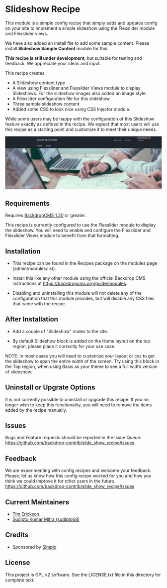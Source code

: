 Slideshow Recipe
======================

This module is a simple config recipe that simply adds and updates config on your site
to implement a simple slideshow using the Flexslider module and Flexslider views.

We have also added an install file to add some sample content. Please install **Slideshow Sample Content** module for this.

**This recipe is still under development**, but suitable for testing and feedback. We appreciate
your ideas and input.

This recipe creates

 - A Slideshow content type
 - A view using Flexslider and Flexslider Views module to display Slideshows. For the slideshow images also added an image style.
 - A Flexslider configuration file for this slideshow.
 - Three sample slideshow content
 - Added some CSS to look nice using CSS Injector module.

 While some users may be happy with the configuration of this Slideshow feature 
 exactly as defined in the recipe. We expect that most users will use 
 this recipe as a starting point and customize it to meet their unique needs. 

![Screenshot of the sample slide show content](https://github.com/backdrop-contrib/slide_show_recipe/blob/1.x-1.x/screenshots/slide-show-ss.png)

Requirements
------------

Requires [BackdropCMS 1.20](https://github.com/backdrop/backdrop/releases/tag/1.20.0) or greater.

This recipe is currently configured to use the Flexslider module 
to display the slideshow. You will need to enable and configure the Flexslider and Flexslider Views module to benefit from that formatting. 

Installation
------------

- This recipe can be found in the Recipes package on the modules 
  page (admin/modules/list).

- Install this like any other module using the official Backdrop CMS 
  instructions at https://backdropcms.org/guide/modules.

- Disabling and uninstalling this module will not delete any of the 
  configuration that this module provides, but will disable any CSS
  files that came with the recipe.

After Installation
------------------

- Add a couple of "Slideshow" nodes to the site.

- By default Slideshow block is added on the Home layout on the top region, please place it correctly for your use case.

NOTE: In most cases you will need to customize your layout or css to get the slideshow to span the entire width of the
screen. Try using this block in the Top region, when using Basis as your theme to see a full width version of 
slideshow.

Uninstall or Upgrate Options
----------------------------

It is not currently possible to uninstall or upgrade this recipe.
If you no longer wish to keep this functionality, you will need 
to remove the items added by the recipe manually.


Issues
------

Bugs and Feature requests should be reported in the Issue Queue:
https://github.com/backdrop-contrib/slide_show_recipe/issues.

Feedback
--------

We are experimenting with config recipes and welcome your feedback. Please,
let us know how this config recipe worked for you and how you think we 
could improve it for other users in the future. 
https://github.com/backdrop-contrib/slide_show_recipe/issues

Current Maintainers
-------------------
- [Tim Erickson](https://github.com/stpaultim).
- [Sudipto Kumar Mitra (sudipto68)](https://github.com/sudipto68)

Credits
-------

- Sponsored by [Simplo](https://www.simplo.site)

License
-------

This project is GPL v2 software. 
See the LICENSE.txt file in this directory for complete text.

